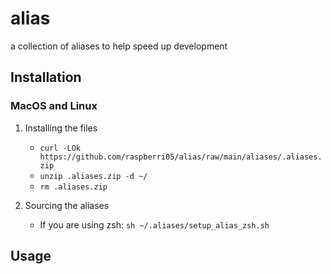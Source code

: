 # alias

a collection of aliases to help speed up development

## Installation

### MacOS and Linux

1. Installing the files
   - ```curl -LOk https://github.com/raspberri05/alias/raw/main/aliases/.aliases.zip```
   - ```unzip .aliases.zip -d ~/```
   - ```rm .aliases.zip```

2. Sourcing the aliases
   - If you are using zsh: ```sh ~/.aliases/setup_alias_zsh.sh```

## Usage

